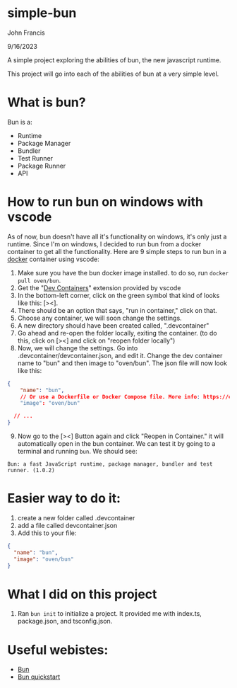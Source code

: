 # simple-bun

John Francis

9/16/2023

A simple project exploring the abilities of bun, the new javascript runtime.

This project will go into each of the abilities of bun at a very simple level.

# What is bun?
Bun is a:
- Runtime
- Package Manager
- Bundler
- Test Runner
- Package Runner
- API

# How to run bun on windows with vscode

As of now, bun doesn't have all it's functionality on windows, it's only just a runtime. Since I'm on windows, I decided to run bun from a docker container to get all the functionality. Here are 9 simple steps to run bun in a [docker](https://www.docker.com/) container using vscode:

1. Make sure you have the bun docker image installed. to do so, run `docker pull oven/bun`.
2. Get the "[Dev Containers](https://marketplace.visualstudio.com/items?itemName=ms-vscode-remote.remote-containers)" extension provided by vscode
3. In the bottom-left corner, click on the green symbol that kind of looks like this: [><]. 
4. There should be an option that says, "run in container," click on that.
5. Choose any container, we will soon change the settings.
6. A new directory should have been created called, ".devcontainer"
7. Go ahead and re-open the folder locally, exiting the container. (to do this, click on [><] and click on "reopen folder locally")
8. Now, we will change the settings. Go into .devcontainer/devcontainer.json, and edit it. Change the dev container name to "bun" and then image to "oven/bun". The json file will now look like this:
```json
{
	"name": "bun",
	// Or use a Dockerfile or Docker Compose file. More info: https://containers.dev/guide/dockerfile
	"image": "oven/bun"

  // ...
}
```

9. Now go to the [><] Button again and click "Reopen in Container." it will automatically open in the bun container. We can test it by going to a terminal and running `bun`. We should see:
```
Bun: a fast JavaScript runtime, package manager, bundler and test runner. (1.0.2)
```

# Easier way to do it:
1. create a new folder called .devcontainer
2. add a file called devcontainer.json
3. Add this to your file:
```json
{
  "name": "bun",
  "image": "oven/bun"
}
```

# What I did on this project
1. Ran `bun init` to initialize a project. It provided me with index.ts, package.json, and tsconfig.json. 

# Useful webistes:
- [Bun](https://bun.sh)
- [Bun quickstart](https://bun.sh/docs/quickstart)
